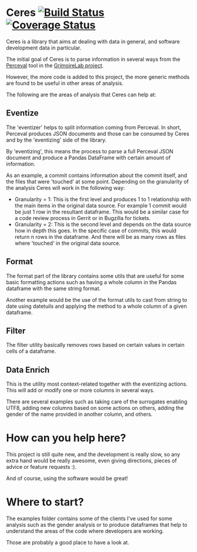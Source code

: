 # Ceres [![Build Status](https://github.com/chaoss/grimoirelab-cereslib/workflows/tests/badge.svg)](https://github.com/chaoss/grimoirelab-cereslib/actions?query=workflow:tests+branch:master+event:push) [![Coverage Status](https://coveralls.io/repos/github/chaoss/grimoirelab-cereslib/badge.svg?branch=master)](https://coveralls.io/github/chaoss/grimoirelab-cereslib?branch=master)

Ceres is a library that aims at dealing with data in general,
and software development data in particular.

The initial goal of Ceres is to parse information in several ways
from the [Perceval](https://github.com/grimoirelab/perceval) tool
in the [GrimoireLab project](https://github.com/grimoirelab).

However, the more code is added to this project, the more generic
methods are found to be useful in other areas of analysis.

The following are the areas of analysis that Ceres can help at:

## Eventize

The 'eventizer' helps to split information coming from Perceval.
In short, Perceval produces JSON documents and those can be consumed
by Ceres and by the 'eventizing' side of the library.

By 'eventizing', this means the process to parse a full Perceval JSON
document and produce a Pandas DataFrame with certain amount of information.

As an example, a commit contains information about the commit itself, and
the files that were 'touched' at some point. Depending on the granularity
of the analysis Ceres will work in the following way:

* Granularity = 1: This is the first level and produces 1 to 1 relationship
  with the main items in the original data source. For example 1 commit would 
  be just 1 row in the resultant dataframe. This would be a similar case for
  a code review process in Gerrit or in Bugzilla for tickets.
* Granularity = 2: This is the second level and depends on the data source
  how in depth this goes. In the specific case of commits, this would return
  n rows in the dataframe. And there will be as many rows as files where 
  'touched' in the original data source.


## Format

The format part of the library contains some utils that are useful for
some basic formatting actions such as having a whole column in the Pandas
dataframe with the same string format.

Another example would be the use of the format utils to cast from string
to date using datetuils and applying the method to a whole column of a 
given dataframe.

## Filter

The filter utility basically removes rows based on certain values in
certain cells of a dataframe.

## Data Enrich

This is the utility most context-related together with the eventizing
actions. This will add or modify one or more columns in several ways.

There are several examples such as taking care of the surrogates enabling
UTF8, adding new columns based on some actions on others, adding the gender
of the name provided in another column, and others.


# How can you help here?

This project is still quite new, and the development is really slow, so
any extra hand would be really awesome, even giving directions, pieces
of advice or feature requests :).

And of course, using the software would be great!

# Where to start?

The examples folder contains some of the clients I've used for some
analysis such as the gender analysis or to produce dataframes that help
to understand the areas of the code where developers are working.

Those are probably a good place to have a look at.


